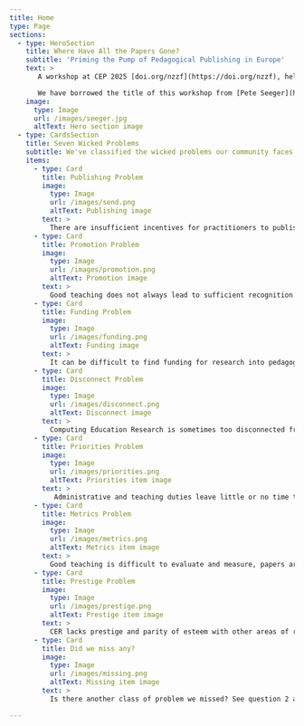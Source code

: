 ```yaml
---
title: Home
type: Page
sections:
  - type: HeroSection
    title: Where Have All the Papers Gone?
    subtitle: 'Priming the Pump of Pedagogical Publishing in Europe'
    text: >
       A workshop at CEP 2025 [doi.org/nzzf](https://doi.org/nzzf), help us rank the wicked problems below in order of importance [forms.office.com/e/tngB4bQhk7](https://forms.office.com/e/tngB4bQhk7).

       We have borrowed the title of this workshop from [Pete Seeger](https://en.wikipedia.org/wiki/Pete_Seeger), who [borrowed it from the Ukranians](https://en.wikipedia.org/wiki/Where_Have_All_the_Flowers_Gone%3F). Public domain picture of Seeger from Wikimedia Commons [w.wiki/CeDk](https://w.wiki/CeDk). Other images below from [flaticon.com](https://www.flaticon.com)
    image:
      type: Image
      url: /images/seeger.jpg
      altText: Hero section image
  - type: CardsSection
    title: Seven Wicked Problems
    subtitle: We've classified the wicked problems our community faces into seven broad categories
    items:
      - type: Card
        title: Publishing Problem
        image:
          type: Image
          url: /images/send.png
          altText: Publishing image
        text: >
          There are insufficient incentives for practitioners to publish and too many barriers to prevent publication. The mantra of “publish or perish” doesn’t apply, there are lots of good practitioners who publish very little, their work is invisible
      - type: Card
        title: Promotion Problem
        image:
          type: Image
          url: /images/promotion.png
          altText: Promotion image
        text: >
          Good teaching does not always lead to sufficient recognition and reward. Advance HE rewards like AFHEA, FHEA, SFHEA, PFHEA and NTF help but are not always recognised by promotion panels dominated by research-focused staff
      - type: Card
        title: Funding Problem
        image:
          type: Image
          url: /images/funding.png
          altText: Funding image
        text: >
          It can be difficult to find funding for research into pedagogy, as a relatively young field there are still lots of open questions about how to teach computing, but inadequate funding to allow investigation to take place
      - type: Card
        title: Disconnect Problem
        image:
          type: Image
          url: /images/disconnect.png
          altText: Disconnect image
        text: >
          Computing Education Research is sometimes too disconnected from practice (and vice versa). Definitions of what “counts” as research can be too restrictive see [doi.org/h772](https://doi.org/h772)
      - type: Card
        title: Priorities Problem
        image:
          type: Image
          url: /images/priorities.png
          altText: Priorities item image
        text: >
           Administrative and teaching duties leave little or no time to publish papers, meaning that good intentions to publish, are often not realised due to higher priorities taking precedence
      - type: Card
        title: Metrics Problem
        image:
          type: Image
          url: /images/metrics.png
          altText: Metrics item image
        text: >
          Good teaching is difficult to evaluate and measure, papers are often not REF-able anyway
      - type: Card
        title: Prestige Problem
        image:
          type: Image
          url: /images/prestige.png
          altText: Prestige item image
        text: >
          CER lacks prestige and parity of esteem with other areas of research
      - type: Card
        title: Did we miss any?
        image:
          type: Image
          url: /images/missing.png
          altText: Missing item image
        text: >
          Is there another class of problem we missed? See question 2 at [forms.office.com/e/tngB4bQhk7](https://forms.office.com/e/tngB4bQhk7)

---
```

